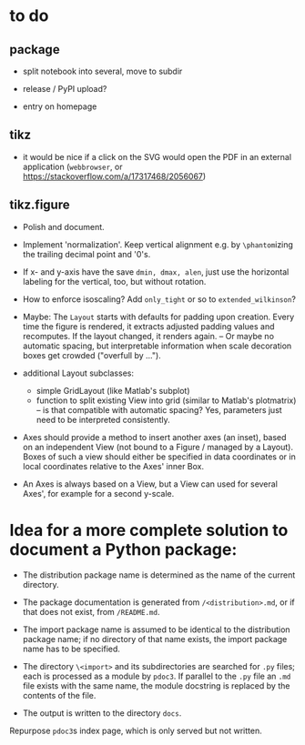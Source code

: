 # to do


## package

- split notebook into several, move to subdir

- release / PyPI upload?

- entry on homepage


## tikz

- it would be nice if a click on the SVG would open the PDF in an external application (`webbrowser`, or https://stackoverflow.com/a/17317468/2056067)


## tikz.figure

- Polish and document.

- Implement 'normalization'. Keep vertical alignment e.g. by `\phantom`izing the trailing decimal point and '0's.

- If x- and y-axis have the save `dmin, dmax, alen`, just use the horizontal labeling for the vertical, too, but without rotation.

- How to enforce isoscaling? Add `only_tight` or so to `extended_wilkinson`?

- Maybe: The `Layout` starts with defaults for padding upon creation. Every time the figure is rendered, it extracts adjusted padding values and recomputes. If the layout changed, it renders again. – Or maybe no automatic spacing, but interpretable information when scale decoration boxes get crowded ("overfull by ...").

- additional Layout subclasses:
  - simple GridLayout (like Matlab's subplot)
  - function to split existing View into grid (similar to Matlab's plotmatrix)  – is that compatible with automatic spacing? Yes, parameters just need to be interpreted consistently.

- Axes should provide a method to insert another axes (an inset), based on an independent View (not bound to a Figure / managed by a Layout). Boxes of such a view should either be specified in data coordinates or in local coordinates relative to the Axes' inner Box.

- An Axes is always based on a View, but a View can used for several Axes', for example for a second y-scale.



# Idea for a more complete solution to document a Python package:

- The distribution package name is determined as the name of the current directory.

- The package documentation is generated from `/<distribution>.md`, or if that does not exist, from `/README.md`.

- The import package name is assumed to be identical to the distribution package name; if no directory of that name exists, the import package name has to be specified.

- The directory `\<import>` and its subdirectories are searched for `.py` files; each is processed as a module by `pdoc3`. If parallel to the `.py` file an `.md` file exists with the same name, the module docstring is replaced by the contents of the file.

- The output is written to the directory `docs`.

Repurpose `pdoc3`s index page, which is only served but not written.